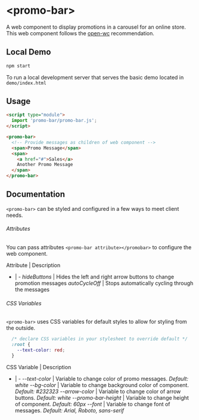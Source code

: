 # \<promo-bar>

A web component to display promotions in a carousel for an online store. This web component follows the [open-wc](https://github.com/open-wc/open-wc) recommendation.

## Local Demo

```bash
npm start
```

To run a local development server that serves the basic demo located in `demo/index.html`


## Usage

```html
<script type="module">
  import 'promo-bar/promo-bar.js';
</script>

<promo-bar>
  <!-- Provide messages as children of web component -->
  <span>Promo Message</span>
  <span>
    <a href="#">Sales</a>
    Another Promo Message
  </span>
</promo-bar>
```
## Documentation

`<promo-bar>` can be styled and configured in a few ways to meet client needs.

###### Attributes

You can pass attributes `<promo-bar attribute></promobar>` to configure the web component.

Attribute | Description
- | -
*hideButtons* | Hides the left and right arrow buttons to change promotion messages
*autoCycleOff* | Stops automatically cycling through the messages

###### CSS Variables

`<promo-bar>` uses CSS variables for default styles to allow for styling from the outside.

```css
  /* declare CSS variables in your stylesheet to override default */
  :root {
    --text-color: red;
  }
```

CSS Variable | Description
- | -
*--text-color* | Variable to change color of promo messages. *Default: white*
*--bg-color* | Variable to change background color of component. *Default: #232323*
*--arrow-color* | Variable to change color of arrow buttons. *Default: white*
*--promo-bar-height* | Variable to change height of component. *Default: 60px*
*--font* | Variable to change font of messages. *Default: Arial, Roboto, sans-serif*
